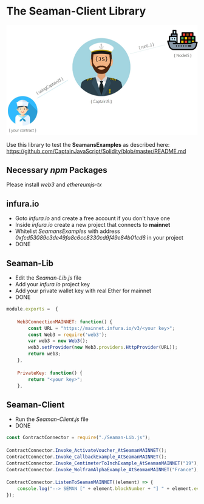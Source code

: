 # The Seaman-Client Library
![useful image](Captain.jpg)

Use this library to test the **SeamansExamples** as described here: https://github.com/CaptainJavaScript/Solidity/blob/master/README.md



## Necessary _npm_ Packages
Please install _web3_ and _ethereumjs-tx_


## infura.io
+ Goto _infura.io_ and create a free account if you don't have one
+ Inside _infura.io_ create a new project that connects to **mainnet** 
+ Whitelist _SeamansExamples_ with address _0xfcd53089c3de49fa8c6cc8330cd9f49e84b01cd6_ in your project
+ DONE


## Seaman-Lib
+ Edit the _Seaman-Lib.js_ file
+ Add your _infura.io_ project key 
+ Add your private wallet key with real Ether for mainnet
+ DONE 


```JavaScript
module.exports =  {

    Web3ConnectionMAINNET: function() {
        const URL = "https://mainnet.infura.io/v3/<your key>";  
        const Web3 = require('web3');
        var web3 = new Web3();
        web3.setProvider(new Web3.providers.HttpProvider(URL));
        return web3;
    },

    PrivateKey: function() {
        return "<your key>";
    },
```


## Seaman-Client
+ Run the _Seaman-Client.js_ file
+ DONE 


```JavaScript
const ContractConnector = require("./Seaman-Lib.js");

ContractConnector.Invoke_ActivateVoucher_AtSeamanMAINNET();
ContractConnector.Invoke_CallbackExample_AtSeamanMAINNET();
ContractConnector.Invoke_CentimeterToInchExample_AtSeamanMAINNET("19");
ContractConnector.Invoke_WolframAlphaExample_AtSeamanMAINNET("France");

ContractConnector.ListenToSeamanMAINNET((element) => {
    console.log("--> SEMAN [" + element.blockNumber + "] " + element.event + ": " + element.returnValues[0]);
});
```






